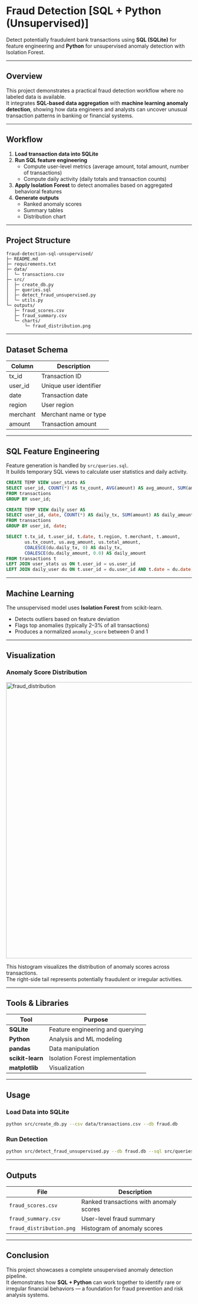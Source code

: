 # Fraud Detection  [SQL + Python (Unsupervised)]

Detect potentially fraudulent bank transactions using **SQL (SQLite)** for feature engineering and **Python** for unsupervised anomaly detection with Isolation Forest.

---

## Overview

This project demonstrates a practical fraud detection workflow where no labeled data is available.  
It integrates **SQL-based data aggregation** with **machine learning anomaly detection**, showing how data engineers and analysts can uncover unusual transaction patterns in banking or financial systems.

---

## Workflow

1. **Load transaction data into SQLite**
2. **Run SQL feature engineering**
   - Compute user-level metrics (average amount, total amount, number of transactions)
   - Compute daily activity (daily totals and transaction counts)
3. **Apply Isolation Forest** to detect anomalies based on aggregated behavioral features
4. **Generate outputs**
   - Ranked anomaly scores
   - Summary tables
   - Distribution chart

---

## Project Structure

```
fraud-detection-sql-unsupervised/
├─ README.md
├─ requirements.txt
├─ data/
│  └─ transactions.csv
├─ src/
│  ├─ create_db.py
│  ├─ queries.sql
│  ├─ detect_fraud_unsupervised.py
│  └─ utils.py
└─ outputs/
   ├─ fraud_scores.csv
   ├─ fraud_summary.csv
   └─ charts/
       └─ fraud_distribution.png
```

---

## Dataset Schema

| Column | Description |
|---------|--------------|
| tx_id | Transaction ID |
| user_id | Unique user identifier |
| date | Transaction date |
| region | User region |
| merchant | Merchant name or type |
| amount | Transaction amount |

---

## SQL Feature Engineering

Feature generation is handled by `src/queries.sql`.  
It builds temporary SQL views to calculate user statistics and daily activity.

```sql
CREATE TEMP VIEW user_stats AS
SELECT user_id, COUNT(*) AS tx_count, AVG(amount) AS avg_amount, SUM(amount) AS total_amount
FROM transactions
GROUP BY user_id;

CREATE TEMP VIEW daily_user AS
SELECT user_id, date, COUNT(*) AS daily_tx, SUM(amount) AS daily_amount
FROM transactions
GROUP BY user_id, date;

SELECT t.tx_id, t.user_id, t.date, t.region, t.merchant, t.amount,
       us.tx_count, us.avg_amount, us.total_amount,
       COALESCE(du.daily_tx, 0) AS daily_tx,
       COALESCE(du.daily_amount, 0.0) AS daily_amount
FROM transactions t
LEFT JOIN user_stats us ON t.user_id = us.user_id
LEFT JOIN daily_user du ON t.user_id = du.user_id AND t.date = du.date;
```

---

## Machine Learning

The unsupervised model uses **Isolation Forest** from scikit-learn.

- Detects outliers based on feature deviation  
- Flags top anomalies (typically 2–3% of all transactions)
- Produces a normalized `anomaly_score` between 0 and 1

---

## Visualization

### Anomaly Score Distribution
<img width="1200" height="750" alt="fraud_distribution" src="https://github.com/user-attachments/assets/8adcb416-c0b9-4e3c-8d60-34f11983b3eb" />

This histogram visualizes the distribution of anomaly scores across transactions.  
The right-side tail represents potentially fraudulent or irregular activities.

---

## Tools & Libraries

| Tool | Purpose |
|------|----------|
| **SQLite** | Feature engineering and querying |
| **Python** | Analysis and ML modeling |
| **pandas** | Data manipulation |
| **scikit-learn** | Isolation Forest implementation |
| **matplotlib** | Visualization |

---

## Usage

### Load Data into SQLite
```bash
python src/create_db.py --csv data/transactions.csv --db fraud.db
```

### Run Detection
```bash
python src/detect_fraud_unsupervised.py --db fraud.db --sql src/queries.sql --outdir outputs
```

---

## Outputs

| File | Description |
|------|--------------|
| `fraud_scores.csv` | Ranked transactions with anomaly scores |
| `fraud_summary.csv` | User-level fraud summary |
| `fraud_distribution.png` | Histogram of anomaly scores |

---

## Conclusion

This project showcases a complete unsupervised anomaly detection pipeline.  
It demonstrates how **SQL + Python** can work together to identify rare or irregular financial behaviors — a foundation for fraud prevention and risk analysis systems.
